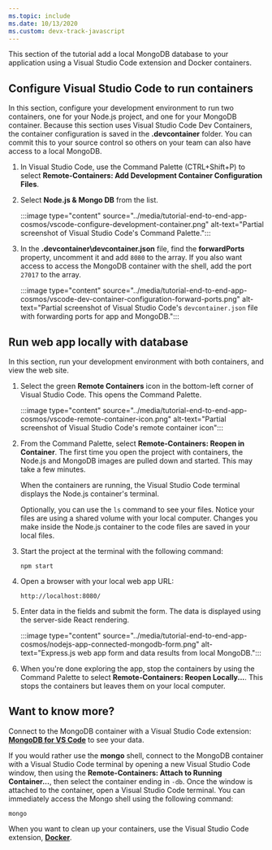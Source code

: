 ```yaml
---
ms.topic: include
ms.date: 10/13/2020
ms.custom: devx-track-javascript
---
```


This section of the tutorial add a local MongoDB database to your application using a Visual Studio Code extension and Docker containers.

## Configure Visual Studio Code to run containers

In this section, configure your development environment to run two containers, one for your Node.js project, and one for your MongoDB container. Because this section uses Visual Studio Code Dev Containers, the container configuration is saved in the **.devcontainer** folder. You can commit this to your source control so others on your team can also have access to a local MongoDB.  

1. In Visual Studio Code, use the Command Palette (CTRL+Shift+P) to select **Remote-Containers: Add Development Container Configuration Files**. 

1. Select **Node.js & Mongo DB** from the list.

    :::image type="content" source="../media/tutorial-end-to-end-app-cosmos/vscode-configure-development-container.png" alt-text="Partial screenshot of Visual Studio Code's Command Palette."::: 

1. In the **\.devcontainer\devcontainer.json** file, find the **forwardPorts** property, uncomment it and add `8080` to the array. If you also want access to access the MongoDB container with the shell, add the port `27017` to the array.  

    :::image type="content" source="../media/tutorial-end-to-end-app-cosmos/vscode-dev-container-configuration-forward-ports.png" alt-text="Partial screenshot of Visual Studio Code's `devcontainer.json` file with forwarding ports for app and MongoDB."::: 

## Run web app locally with database

In this section, run your development environment with both containers, and view the web site. 

1. Select the green **Remote Containers** icon in the bottom-left corner of Visual Studio Code. This opens the Command Palette. 

    :::image type="content" source="../media/tutorial-end-to-end-app-cosmos/vscode-remote-container-icon.png" alt-text="Partial screenshot of Visual Studio Code's remote container icon"::: 

1. From the Command Palette, select **Remote-Containers: Reopen in Container**. The first time you open the project with containers, the Node.js and MongoDB images are pulled down and started. This may take a few minutes. 

    When the containers are running, the Visual Studio Code terminal displays the Node.js container's terminal. 

    Optionally, you can use the `ls` command to see your files. Notice your files are using a shared volume with your local computer. Changes you make inside the Node.js container to the code files are saved in your local files.

1. Start the project at the terminal with the following command:

    ```console
    npm start
    ```

1. Open a browser with your local web app URL:

    ```
    http://localhost:8080/
    ```

1. Enter data in the fields and submit the form. The data is displayed using the server-side React rendering. 

    :::image type="content" source="../media/tutorial-end-to-end-app-cosmos/nodejs-app-connected-mongodb-form.png" alt-text="Express.js web app form and data results from local MongoDB.":::

1. When you're done exploring the app, stop the containers by using the Command Palette to select **Remote-Containers: Reopen Locally...**. This stops the containers but leaves them on your local computer. 

## Want to know more? 

Connect to the MongoDB container with a Visual Studio Code extension: **[MongoDB for VS Code](https://marketplace.visualstudio.com/items?itemName=mongodb.mongodb-vscode)** to see your data.

If you would rather use the **mongo** shell, connect to the MongoDB container with a Visual Studio Code terminal by opening a new Visual Studio Code window, then using the **Remote-Containers: Attach to Running Container...**, then select the container ending in `-db`. Once the window is attached to the container, open a Visual Studio Code terminal. You can immediately access the Mongo shell using the following command:

```console
mongo
```

When you want to clean up your containers, use the Visual Studio Code extension, **[Docker](https://marketplace.visualstudio.com/items?itemName=ms-azuretools.vscode-docker)**.